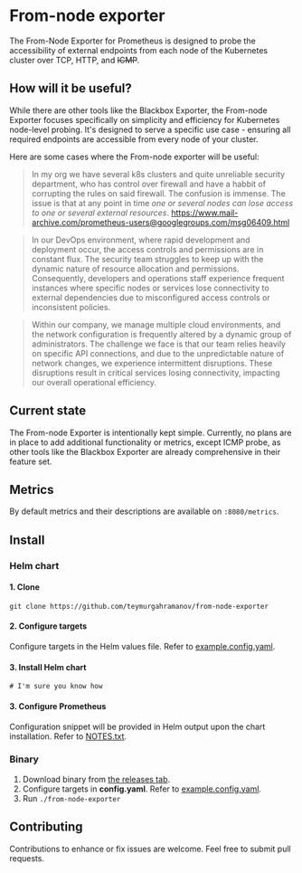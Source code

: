 # From-node exporter

The From-Node Exporter for Prometheus is designed to probe the accessibility of external endpoints from each node of the Kubernetes cluster over TCP, HTTP, and ~~ICMP~~.

## How will it be useful?

While there are other tools like the Blackbox Exporter, the From-node Exporter focuses specifically on simplicity and efficiency for Kubernetes node-level probing. It's designed to serve a specific use case - ensuring all required endpoints are accessible from every node of your cluster.

Here are some cases where the From-node exporter will be useful:

> In my org we have several k8s clusters and quite unreliable security department, who has control over firewall and have a habbit of corrupting the rules on said firewall. The confusion is immense. The issue is that at any point in time *one or several nodes can lose access to one or several external resources*.
https://www.mail-archive.com/prometheus-users@googlegroups.com/msg06409.html

> In our DevOps environment, where rapid development and deployment occur, the access controls and permissions are in constant flux. The security team struggles to keep up with the dynamic nature of resource allocation and permissions. Consequently, developers and operations staff experience frequent instances where specific nodes or services lose connectivity to external dependencies due to misconfigured access controls or inconsistent policies.

> Within our company, we manage multiple cloud environments, and the network configuration is frequently altered by a dynamic group of administrators. The challenge we face is that our team relies heavily on specific API connections, and due to the unpredictable nature of network changes, we experience intermittent disruptions. These disruptions result in critical services losing connectivity, impacting our overall operational efficiency.

## Current state

The From-node Exporter is intentionally kept simple. Currently, no plans are in place to add additional functionality or metrics, except ICMP probe, as other tools like the Blackbox Exporter are already comprehensive in their feature set.

## Metrics

By default metrics and their descriptions are available on ```:8080/metrics```.

## Install

### Helm chart

#### 1. Clone

```
git clone https://github.com/teymurgahramanov/from-node-exporter
```

#### 2. Configure targets

Configure targets in the Helm values file. Refer to [example.config.yaml](./example.config.yaml).

#### 3. Install Helm chart

```
# I'm sure you know how
```

#### 3. Configure Prometheus

Configuration snippet will be provided in Helm output upon the chart installation. Refer to [NOTES.txt](chart/templates/NOTES.txt).

### Binary

1. Download binary from [the releases tab](https://github.com/teymurgahramanov/from-node-exporter/releases).
2. Configure targets in __config.yaml__. Refer to [example.config.yaml](./example.config.yaml).
3. Run ```./from-node-exporter```

## Contributing
Contributions to enhance or fix issues are welcome. Feel free to submit pull requests.
